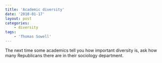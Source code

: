 ```yaml
---
title: 'Academic diversity'
date: '2018-01-17'
layout: post
categories:
    - diversity
tags:
    - 'Thomas Sowell'
---
```


The next time some academics tell you how important diversity is, ask how many Republicans there are in their sociology department.